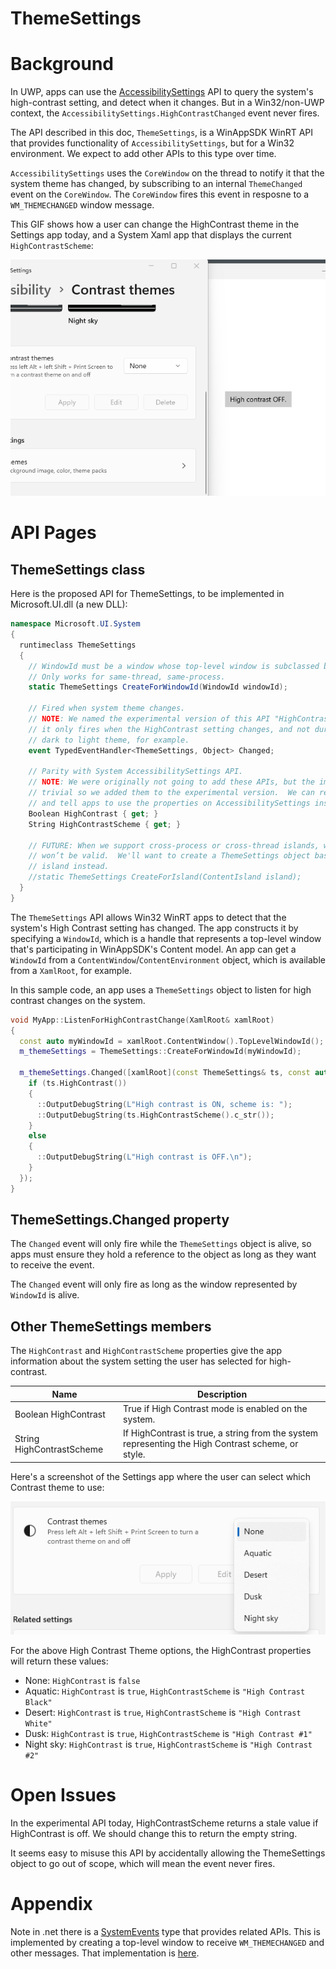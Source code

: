 ThemeSettings 
===

# Background

In UWP, apps can use the
[AccessibilitySettings](https://learn.microsoft.com/en-us/uwp/api/windows.ui.viewmanagement.accessibilitysettings?view=winrt-22621)
API to query the system's high-contrast setting, and detect when it changes.  But in a Win32/non-UWP context, the
`AccessibilitySettings.HighContrastChanged` event never fires.

The API described in this doc, `ThemeSettings`, is a WinAppSDK WinRT API that provides functionality of `AccessibilitySettings`, but for a Win32
environment.  We expect to add other APIs to this type over time.

`AccessibilitySettings` uses the `CoreWindow` on the thread to notify it that the system theme has changed, by
subscribing to an internal `ThemeChanged` event on the `CoreWindow`. The `CoreWindow` fires this event in resposne to a
`WM_THEMECHANGED` window message.

This GIF shows how a user can change the HighContrast theme in the Settings app today, and a System Xaml app that displays the current `HighContrastScheme`:

![Choosing high contast themes in the settings app](HighContrastThemes.gif)

# API Pages

## ThemeSettings class

Here is the proposed API for ThemeSettings, to be implemented in Microsoft.UI.dll (a new DLL):

``` c# (really midl3)
namespace Microsoft.UI.System
{
  runtimeclass ThemeSettings 
  {
    // WindowId must be a window whose top-level window is subclassed by WinAppSDK.
    // Only works for same-thread, same-process.
    static ThemeSettings CreateForWindowId(WindowId windowId);

    // Fired when system theme changes.
    // NOTE: We named the experimental version of this API "HighContrastChanged" because
    // it only fires when the HighContrast setting changes, and not during a change from
    // dark to light theme, for example.
    event TypedEventHandler<ThemeSettings, Object> Changed;

    // Parity with System AccessibilitySettings API.
    // NOTE: We were originally not going to add these APIs, but the implementation was
    // trivial so we added them to the experimental version.  We can remove them again
    // and tell apps to use the properties on AccessibilitySettings instead if desired.
    Boolean HighContrast { get; }
    String HighContrastScheme { get; } 

    // FUTURE: When we support cross-process or cross-thread islands, windowId
    // won’t be valid.  We'll want to create a ThemeSettings object based on an
    // island instead.
    //static ThemeSettings CreateForIsland(ContentIsland island);
  }
}

```

The `ThemeSettings` API allows Win32 WinRT apps to detect that the system's High Contrast setting
has changed.  The app constructs it by specifying a `WindowId`, which is a handle that represents
a top-level window that's participating in WinAppSDK's Content model.  An app can get a `WindowId`
from a `ContentWindow`/`ContentEnvironment` object, which is available from a `XamlRoot`, for 
example.

In this sample code, an app uses a `ThemeSettings` object to listen for high contrast changes
on the system.  

```c++
void MyApp::ListenForHighContrastChange(XamlRoot& xamlRoot) 
{
  const auto myWindowId = xamlRoot.ContentWindow().TopLevelWindowId();
  m_themeSettings = ThemeSettings::CreateForWindowId(myWindowId);

  m_themeSettings.Changed([xamlRoot](const ThemeSettings& ts, const auto&) {
    if (ts.HighContrast())
    {
      ::OutputDebugString(L"High contrast is ON, scheme is: ");
      ::OutputDebugString(ts.HighContrastScheme().c_str());
    }
    else
    {
      ::OutputDebugString(L"High contrast is OFF.\n");
    }
  });
}
```

## ThemeSettings.Changed property

The `Changed` event will only fire while the `ThemeSettings` object is alive, so apps must ensure
they hold a reference to the object as long as they want to receive the event.

The `Changed` event will only fire as long as the window represented by `WindowId` is alive.

## Other ThemeSettings members

The `HighContrast` and `HighContrastScheme` properties give the app information about the system setting the user
has selected for high-contrast.

| Name | Description |
|-|-|
| Boolean HighContrast | True if High Contrast mode is enabled on the system. |
| String HighContrastScheme | If HighContrast is true, a string from the system representing the High Contrast scheme, or style. |

Here's a screenshot of the Settings app where the user can select which Contrast theme to use:

![High contrast themes available in Win11 Settings app](highcontrastthemes.png)

For the above High Contrast Theme options, the HighContrast properties will return these values:
* None: `HighContrast` is `false`
* Aquatic: `HighContrast` is `true`, `HighContrastScheme` is `"High Contrast Black"`
* Desert: `HighContrast` is `true`, `HighContrastScheme` is `"High Contrast White"`
* Dusk: `HighContrast` is `true`, `HighContrastScheme` is `"High Contrast #1"`
* Night sky: `HighContrast` is `true`, `HighContrastScheme` is `"High Contrast #2"`

# Open Issues

In the experimental API today, HighContrastScheme returns a stale value if HighContrast is off.  We should change this to return
the empty string.

It seems easy to misuse this API by accidentally allowing the ThemeSettings object to go out of scope, which will mean the event
never fires.

# Appendix

Note in .net there is a
[SystemEvents](https://learn.microsoft.com/en-us/dotnet/api/microsoft.win32.systemevents?view=dotnet-plat-ext-7.0) type
that provides related APIs.  This is implemented by creating a top-level window to receive `WM_THEMECHANGED` and other
messages.  That implementation is
[here](https://github.com/microsoft/referencesource/blob/5697c29004a34d80acdaf5742d7e699022c64ecd/System/compmod/microsoft/win32/SystemEvents.cs).
